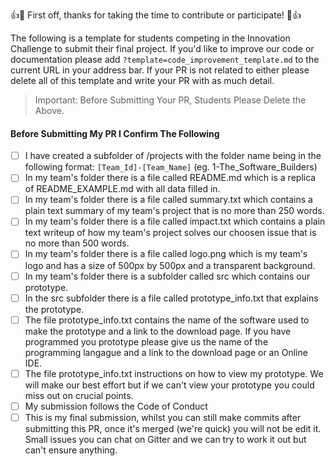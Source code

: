 👍🎉 First off, thanks for taking the time to contribute or participate! 🎉👍

The following is a template for students competing in the Innovation Challenge to submit their final project. If you'd like to improve our code or documentation please add `?template=code_improvement_template.md` to the current URL in your address bar. If your PR is not related to either please delete all of this template and write your PR with as much detail.

> Important: Before Submitting Your PR, Students Please Delete the Above.

#### Before Submitting My PR I Confirm The Following

- [ ] I have created a subfolder of /projects with the folder name being in the following format: `[Team_Id]-[Team_Name]` (eg. 1-The_Software_Builders)
- [ ] In my team's folder there is a file called README.md which is a replica of README_EXAMPLE.md with all data filled in.
- [ ] In my team's folder there is a file called summary.txt which contains a plain text summary of my team's project that is no more than 250 words.
- [ ] In my team's folder there is a file called impact.txt which contains a plain text writeup of how my team's project solves our choosen issue that is no more than 500 words.
- [ ] In my team's folder there is a file called logo.png which is my team's logo and has a size of 500px by 500px and a transparent background.
- [ ] In my team's folder there is a subfolder called src which contains our prototype.
- [ ] In the src subfolder there is a file called prototype_info.txt that explains the prototype.
- [ ] The file prototype_info.txt contains the name of the software used to make the prototype and a link to the download page. If you have programmed you prototype please give us the name of the programming langague and a link to the download page or an Online IDE.
- [ ] The file prototype_info.txt instructions on how to view my prototype. We will make our best effort but if we can't view your prototype you could miss out on crucial points.
- [ ] My submission follows the Code of Conduct
- [ ] This is my final submission, whilst you can still make commits after submitting this PR, once it's merged (we're quick) you will not be edit it. Small issues you can chat on Gitter and we can try to work it out but can't ensure anything.
